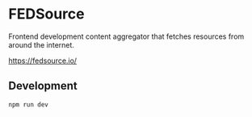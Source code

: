 # FEDSource

Frontend development content aggregator that fetches resources from around the internet.

https://fedsource.io/

## Development

`npm run dev`
